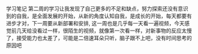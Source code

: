 学习笔记
第二周的学习让我发现了自己更多的不足和缺点，努力探索还没有意识到的自我，是全面发展的开始，从新的角度认知自我，是成长的开始，每天都要有进步才对，下一周要从新部署和安排,
这一周也是几乎每一天看一遍视频，今天感觉前几天给没看过一样，很陌生的视频，就像第一次看一样，对新事物的反应太慢了，接受能力也太差了，可能是二倍速耳朵只听，脑子跟不上吧，没有时间思考的原因吧